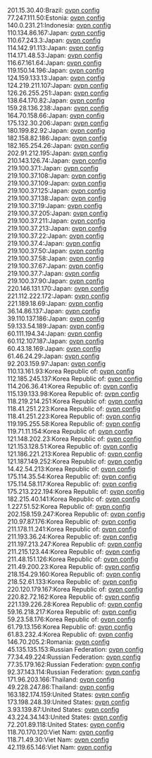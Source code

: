 201.15.30.40:Brazil: [ovpn config](vpn/201_15_30_40.ovpn)  
77.247.111.50:Estonia: [ovpn config](vpn/77_247_111_50.ovpn)  
140.0.231.21:Indonesia: [ovpn config](vpn/140_0_231_21.ovpn)  
110.134.86.167:Japan: [ovpn config](vpn/110_134_86_167.ovpn)  
110.67.243.3:Japan: [ovpn config](vpn/110_67_243_3.ovpn)  
114.142.91.113:Japan: [ovpn config](vpn/114_142_91_113.ovpn)  
114.171.48.53:Japan: [ovpn config](vpn/114_171_48_53.ovpn)  
116.67.161.64:Japan: [ovpn config](vpn/116_67_161_64.ovpn)  
119.150.14.196:Japan: [ovpn config](vpn/119_150_14_196.ovpn)  
124.159.133.13:Japan: [ovpn config](vpn/124_159_133_13.ovpn)  
124.219.211.107:Japan: [ovpn config](vpn/124_219_211_107.ovpn)  
126.26.255.251:Japan: [ovpn config](vpn/126_26_255_251.ovpn)  
138.64.170.82:Japan: [ovpn config](vpn/138_64_170_82.ovpn)  
159.28.136.238:Japan: [ovpn config](vpn/159_28_136_238.ovpn)  
164.70.158.66:Japan: [ovpn config](vpn/164_70_158_66.ovpn)  
175.132.30.206:Japan: [ovpn config](vpn/175_132_30_206.ovpn)  
180.199.82.92:Japan: [ovpn config](vpn/180_199_82_92.ovpn)  
182.158.82.186:Japan: [ovpn config](vpn/182_158_82_186.ovpn)  
182.165.254.26:Japan: [ovpn config](vpn/182_165_254_26.ovpn)  
202.91.212.195:Japan: [ovpn config](vpn/202_91_212_195.ovpn)  
210.143.126.74:Japan: [ovpn config](vpn/210_143_126_74.ovpn)  
219.100.37.1:Japan: [ovpn config](vpn/219_100_37_1.ovpn)  
219.100.37.108:Japan: [ovpn config](vpn/219_100_37_108.ovpn)  
219.100.37.109:Japan: [ovpn config](vpn/219_100_37_109.ovpn)  
219.100.37.125:Japan: [ovpn config](vpn/219_100_37_125.ovpn)  
219.100.37.138:Japan: [ovpn config](vpn/219_100_37_138.ovpn)  
219.100.37.19:Japan: [ovpn config](vpn/219_100_37_19.ovpn)  
219.100.37.205:Japan: [ovpn config](vpn/219_100_37_205.ovpn)  
219.100.37.211:Japan: [ovpn config](vpn/219_100_37_211.ovpn)  
219.100.37.213:Japan: [ovpn config](vpn/219_100_37_213.ovpn)  
219.100.37.22:Japan: [ovpn config](vpn/219_100_37_22.ovpn)  
219.100.37.4:Japan: [ovpn config](vpn/219_100_37_4.ovpn)  
219.100.37.50:Japan: [ovpn config](vpn/219_100_37_50.ovpn)  
219.100.37.58:Japan: [ovpn config](vpn/219_100_37_58.ovpn)  
219.100.37.67:Japan: [ovpn config](vpn/219_100_37_67.ovpn)  
219.100.37.7:Japan: [ovpn config](vpn/219_100_37_7.ovpn)  
219.100.37.90:Japan: [ovpn config](vpn/219_100_37_90.ovpn)  
220.146.131.170:Japan: [ovpn config](vpn/220_146_131_170.ovpn)  
221.112.222.172:Japan: [ovpn config](vpn/221_112_222_172.ovpn)  
221.189.18.69:Japan: [ovpn config](vpn/221_189_18_69.ovpn)  
36.14.86.137:Japan: [ovpn config](vpn/36_14_86_137.ovpn)  
39.110.137.186:Japan: [ovpn config](vpn/39_110_137_186.ovpn)  
59.133.54.189:Japan: [ovpn config](vpn/59_133_54_189.ovpn)  
60.111.194.34:Japan: [ovpn config](vpn/60_111_194_34.ovpn)  
60.112.107.187:Japan: [ovpn config](vpn/60_112_107_187.ovpn)  
60.43.18.169:Japan: [ovpn config](vpn/60_43_18_169.ovpn)  
61.46.24.29:Japan: [ovpn config](vpn/61_46_24_29.ovpn)  
92.203.159.97:Japan: [ovpn config](vpn/92_203_159_97.ovpn)  
110.13.161.93:Korea Republic of: [ovpn config](vpn/110_13_161_93.ovpn)  
112.185.245.137:Korea Republic of: [ovpn config](vpn/112_185_245_137.ovpn)  
114.206.36.41:Korea Republic of: [ovpn config](vpn/114_206_36_41.ovpn)  
115.139.133.98:Korea Republic of: [ovpn config](vpn/115_139_133_98.ovpn)  
118.219.214.251:Korea Republic of: [ovpn config](vpn/118_219_214_251.ovpn)  
118.41.251.223:Korea Republic of: [ovpn config](vpn/118_41_251_223.ovpn)  
118.41.251.223:Korea Republic of: [ovpn config](vpn/118_41_251_223.ovpn)  
119.195.255.58:Korea Republic of: [ovpn config](vpn/119_195_255_58.ovpn)  
119.71.11.154:Korea Republic of: [ovpn config](vpn/119_71_11_154.ovpn)  
121.148.202.23:Korea Republic of: [ovpn config](vpn/121_148_202_23.ovpn)  
121.153.128.51:Korea Republic of: [ovpn config](vpn/121_153_128_51.ovpn)  
121.186.221.213:Korea Republic of: [ovpn config](vpn/121_186_221_213.ovpn)  
121.187.149.252:Korea Republic of: [ovpn config](vpn/121_187_149_252.ovpn)  
14.42.54.213:Korea Republic of: [ovpn config](vpn/14_42_54_213.ovpn)  
175.114.35.54:Korea Republic of: [ovpn config](vpn/175_114_35_54.ovpn)  
175.114.58.117:Korea Republic of: [ovpn config](vpn/175_114_58_117.ovpn)  
175.213.222.194:Korea Republic of: [ovpn config](vpn/175_213_222_194.ovpn)  
182.215.40.141:Korea Republic of: [ovpn config](vpn/182_215_40_141.ovpn)  
1.227.51.52:Korea Republic of: [ovpn config](vpn/1_227_51_52.ovpn)  
202.158.159.247:Korea Republic of: [ovpn config](vpn/202_158_159_247.ovpn)  
210.97.87.176:Korea Republic of: [ovpn config](vpn/210_97_87_176.ovpn)  
211.178.11.241:Korea Republic of: [ovpn config](vpn/211_178_11_241.ovpn)  
211.193.36.24:Korea Republic of: [ovpn config](vpn/211_193_36_24.ovpn)  
211.197.213.247:Korea Republic of: [ovpn config](vpn/211_197_213_247.ovpn)  
211.215.123.44:Korea Republic of: [ovpn config](vpn/211_215_123_44.ovpn)  
211.48.151.126:Korea Republic of: [ovpn config](vpn/211_48_151_126.ovpn)  
211.49.200.23:Korea Republic of: [ovpn config](vpn/211_49_200_23.ovpn)  
218.154.29.160:Korea Republic of: [ovpn config](vpn/218_154_29_160.ovpn)  
218.52.61.133:Korea Republic of: [ovpn config](vpn/218_52_61_133.ovpn)  
220.120.179.167:Korea Republic of: [ovpn config](vpn/220_120_179_167.ovpn)  
220.82.72.162:Korea Republic of: [ovpn config](vpn/220_82_72_162.ovpn)  
221.139.226.28:Korea Republic of: [ovpn config](vpn/221_139_226_28.ovpn)  
59.16.218.217:Korea Republic of: [ovpn config](vpn/59_16_218_217.ovpn)  
59.23.58.176:Korea Republic of: [ovpn config](vpn/59_23_58_176.ovpn)  
61.79.13.156:Korea Republic of: [ovpn config](vpn/61_79_13_156.ovpn)  
61.83.232.4:Korea Republic of: [ovpn config](vpn/61_83_232_4.ovpn)  
146.70.205.2:Romania: [ovpn config](vpn/146_70_205_2.ovpn)  
45.135.135.153:Russian Federation: [ovpn config](vpn/45_135_135_153.ovpn)  
77.34.49.224:Russian Federation: [ovpn config](vpn/77_34_49_224.ovpn)  
77.35.179.162:Russian Federation: [ovpn config](vpn/77_35_179_162.ovpn)  
92.37.143.114:Russian Federation: [ovpn config](vpn/92_37_143_114.ovpn)  
171.96.203.166:Thailand: [ovpn config](vpn/171_96_203_166.ovpn)  
49.228.247.86:Thailand: [ovpn config](vpn/49_228_247_86.ovpn)  
163.182.174.159:United States: [ovpn config](vpn/163_182_174_159.ovpn)  
173.198.248.39:United States: [ovpn config](vpn/173_198_248_39.ovpn)  
3.93.139.87:United States: [ovpn config](vpn/3_93_139_87.ovpn)  
43.224.34.143:United States: [ovpn config](vpn/43_224_34_143.ovpn)  
72.201.89.118:United States: [ovpn config](vpn/72_201_89_118.ovpn)  
118.70.170.120:Viet Nam: [ovpn config](vpn/118_70_170_120.ovpn)  
118.71.49.30:Viet Nam: [ovpn config](vpn/118_71_49_30.ovpn)  
42.119.65.146:Viet Nam: [ovpn config](vpn/42_119_65_146.ovpn)  
